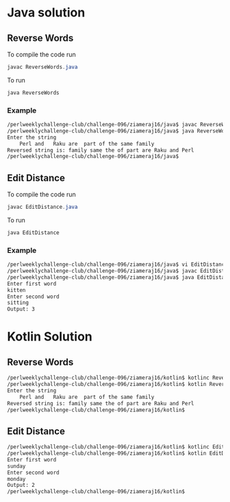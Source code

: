 # Java solution
## Reverse Words

To compile the code run
```java
javac ReverseWords.java
```
To run
```java
java ReverseWords
```
### Example
```bash
/perlweeklychallenge-club/challenge-096/ziameraj16/java$ javac ReverseWords.java
/perlweeklychallenge-club/challenge-096/ziameraj16/java$ java ReverseWords
Enter the string
    Perl and   Raku are  part of the same family
Reversed string is: family same the of part are Raku and Perl
/perlweeklychallenge-club/challenge-096/ziameraj16/java$
```
## Edit Distance
To compile the code run
```java
javac EditDistance.java
```
To run
```java
java EditDistance
```
### Example
```bash
/perlweeklychallenge-club/challenge-096/ziameraj16/java$ vi EditDistance.java
/perlweeklychallenge-club/challenge-096/ziameraj16/java$ javac EditDistance.java
/perlweeklychallenge-club/challenge-096/ziameraj16/java$ java EditDistance
Enter first word
kitten
Enter second word
sitting
Output: 3
```

# Kotlin Solution
## Reverse Words
```bash
/perlweeklychallenge-club/challenge-096/ziameraj16/kotlin$ kotlinc ReverseWordsKotlin.kt
/perlweeklychallenge-club/challenge-096/ziameraj16/kotlin$ kotlin ReverseWordsKotlin
Enter the string
    Perl and   Raku are  part of the same family
Reversed string is: family same the of part are Raku and Perl
/perlweeklychallenge-club/challenge-096/ziameraj16/kotlin$
```
## Edit Distance
```bash
/perlweeklychallenge-club/challenge-096/ziameraj16/kotlin$ kotlinc EditDistanceKotlin.kt
/perlweeklychallenge-club/challenge-096/ziameraj16/kotlin$ kotlin EditDistanceKotlin
Enter first word
sunday
Enter second word
monday
Output: 2
/perlweeklychallenge-club/challenge-096/ziameraj16/kotlin$
```

